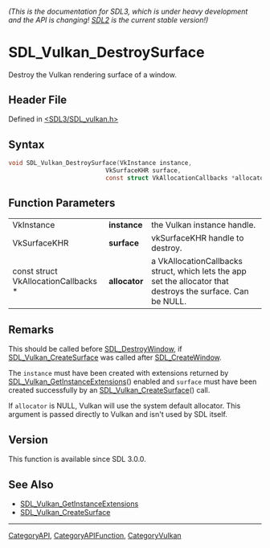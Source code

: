###### (This is the documentation for SDL3, which is under heavy development and the API is changing! [SDL2](https://wiki.libsdl.org/SDL2/) is the current stable version!)
# SDL_Vulkan_DestroySurface

Destroy the Vulkan rendering surface of a window.

## Header File

Defined in [<SDL3/SDL_vulkan.h>](https://github.com/libsdl-org/SDL/blob/main/include/SDL3/SDL_vulkan.h)

## Syntax

```c
void SDL_Vulkan_DestroySurface(VkInstance instance,
                           VkSurfaceKHR surface,
                           const struct VkAllocationCallbacks *allocator);
```

## Function Parameters

|                                      |               |                                                                                                              |
| ------------------------------------ | ------------- | ------------------------------------------------------------------------------------------------------------ |
| VkInstance                           | **instance**  | the Vulkan instance handle.                                                                                  |
| VkSurfaceKHR                         | **surface**   | vkSurfaceKHR handle to destroy.                                                                              |
| const struct VkAllocationCallbacks * | **allocator** | a VkAllocationCallbacks struct, which lets the app set the allocator that destroys the surface. Can be NULL. |

## Remarks

This should be called before [SDL_DestroyWindow](SDL_DestroyWindow), if
[SDL_Vulkan_CreateSurface](SDL_Vulkan_CreateSurface) was called after
[SDL_CreateWindow](SDL_CreateWindow).

The `instance` must have been created with extensions returned by
[SDL_Vulkan_GetInstanceExtensions](SDL_Vulkan_GetInstanceExtensions)()
enabled and `surface` must have been created successfully by an
[SDL_Vulkan_CreateSurface](SDL_Vulkan_CreateSurface)() call.

If `allocator` is NULL, Vulkan will use the system default allocator. This
argument is passed directly to Vulkan and isn't used by SDL itself.

## Version

This function is available since SDL 3.0.0.

## See Also

- [SDL_Vulkan_GetInstanceExtensions](SDL_Vulkan_GetInstanceExtensions)
- [SDL_Vulkan_CreateSurface](SDL_Vulkan_CreateSurface)

----
[CategoryAPI](CategoryAPI), [CategoryAPIFunction](CategoryAPIFunction), [CategoryVulkan](CategoryVulkan)

